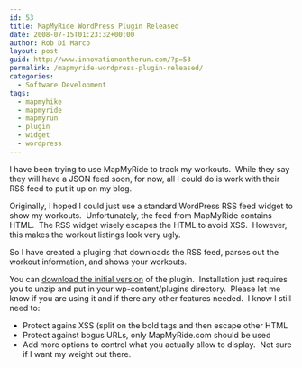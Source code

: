 ```yaml
---
id: 53
title: MapMyRide WordPress Plugin Released
date: 2008-07-15T01:23:32+00:00
author: Rob Di Marco
layout: post
guid: http://www.innovationontherun.com/?p=53
permalink: /mapmyride-wordpress-plugin-released/
categories:
  - Software Development
tags:
  - mapmyhike
  - mapmyride
  - mapmyrun
  - plugin
  - widget
  - wordpress
---
```

I have been trying to use MapMyRide to track my workouts.&nbsp; While they say they will have a JSON feed soon, for now, all I could do is work with their RSS feed to put it up on my blog.

Originally, I hoped I could just use a standard WordPress RSS feed widget to show my workouts.&nbsp; Unfortunately, the feed from MapMyRide contains HTML.&nbsp; The RSS widget wisely escapes the HTML to avoid XSS.&nbsp; However, this makes the workout listings look very ugly.

So I have created a pluging that downloads the RSS feed, parses out the workout information, and shows your workouts.

You can [download the initial version](http://downloads.wordpress.org/plugin/mapmyride-workout-plugin.1.0.zip) of the plugin.&nbsp; Installation just requires you to unzip and put in your wp-content/plugins directory.&nbsp; Please let me know if you are using it and if there any other features needed.&nbsp; I know I still need to:

  * Protect agains XSS (split on the bold tags and then escape other HTML
  * Protect against bogus URLs, only MapMyRide.com should be used
  * Add more options to control what you actually allow to display.&nbsp; Not sure if I want my weight out there.